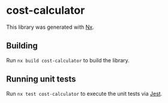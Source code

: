 # cost-calculator

This library was generated with [Nx](https://nx.dev).

## Building

Run `nx build cost-calculator` to build the library.

## Running unit tests

Run `nx test cost-calculator` to execute the unit tests via [Jest](https://jestjs.io).
